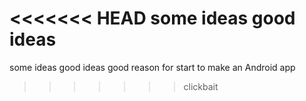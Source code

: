 <<<<<<< HEAD
some ideas
good ideas
=======
some ideas
good ideas
good reason for start to make an Android app
>>>>>>> clickbait
